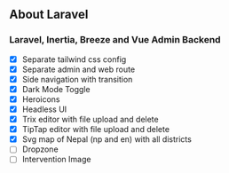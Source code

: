 ## About Laravel

### Laravel, Inertia, Breeze and Vue Admin Backend

-   [x] Separate tailwind css config
-   [x] Separate admin and web route
-   [x] Side navigation with transition
-   [x] Dark Mode Toggle
-   [x] Heroicons
-   [x] Headless UI
-   [x] Trix editor with file upload and delete
-   [x] TipTap editor with file upload and delete
-   [x] Svg map of Nepal (np and en) with all districts
-   [ ] Dropzone
-   [ ] Intervention Image
